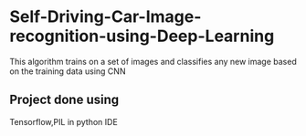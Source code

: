 # Self-Driving-Car-Image-recognition-using-Deep-Learning
This algorithm trains on a set of images and classifies any new image based on the training data using CNN
## Project done using
Tensorflow,PIL in python IDE
